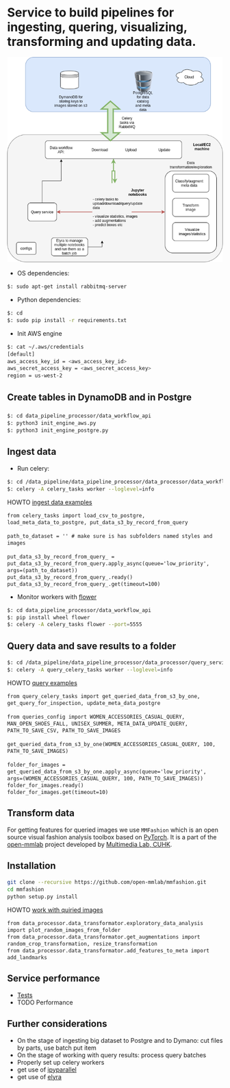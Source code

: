 # Service to build pipelines for ingesting, quering, visualizing, transforming and updating data.

![Service Design](data_pipeline.png)

* OS dependencies:
```bash
$: sudo apt-get install rabbitmq-server
```

* Python dependencies:
```bash
$: cd 
$: sudo pip install -r requirements.txt
```

* Init AWS engine
```bash
$: cat ~/.aws/credentials
[default]
aws_access_key_id = <aws_access_key_id>
aws_secret_access_key = <aws_secret_access_key>
region = us-west-2
```
## Create tables in DynamoDB and in Postgre
### 
```bash
$: cd data_pipeline_processor/data_workflow_api
$: python3 init_engine_aws.py
$: python3 init_engine_postgre.py
```
## Ingest data

* Run celery:
```bash
$: cd /data_pipeline/data_pipeline_processor/data_processor/data_workflow_api
$: celery -A celery_tasks worker --loglevel=info
```
    
HOWTO [ingest data examples](https://github.com/olesiastetsiuk/data_pipeline_processor/blob/master/data_processor/data_workflow_api/data_ingest.ipynb)


    
    
    from celery_tasks import load_csv_to_postgre, load_meta_data_to_postgre, put_data_s3_by_record_from_query
    
    path_to_dataset = '' # make sure is has subfolders named styles and images

    put_data_s3_by_record_from_query_ = put_data_s3_by_record_from_query.apply_async(queue='low_priority', args=(path_to_dataset))
    put_data_s3_by_record_from_query_.ready()
    put_data_s3_by_record_from_query_.get(timeout=100)



* Monitor workers with [flower](https://flower.readthedocs.io/en/latest/)

```bash
$: cd data_pipeline_processor/data_workflow_api
$: pip install wheel flower
$: celery -A celery_tasks flower --port=5555
```

## Query data and save results to a folder

```bash
$: cd /data_pipeline/data_pipeline_processor/data_processor/query_service
$: celery -A query_celery_tasks worker --loglevel=info
```
HOWTO [query examples](https://github.com/olesiastetsiuk/data_pipeline_processor/blob/master/data_processor/query_service/query.ipynb)


    
    
    from query_celery_tasks import get_queried_data_from_s3_by_one, get_query_for_inspection, update_meta_data_postgre
    
    from queries_config import WOMEN_ACCESSORIES_CASUAL_QUERY, MAN_OPEN_SHOES_FALL, UNISEX_SUMMER, META_DATA_UPDATE_QUERY, PATH_TO_SAVE_CSV, PATH_TO_SAVE_IMAGES
    
    get_queried_data_from_s3_by_one(WOMEN_ACCESSORIES_CASUAL_QUERY, 100, PATH_TO_SAVE_IMAGES)

    folder_for_images = get_queried_data_from_s3_by_one.apply_async(queue='low_priority', args=(WOMEN_ACCESSORIES_CASUAL_QUERY, 100, PATH_TO_SAVE_IMAGES))
    folder_for_images.ready()
    folder_for_images.get(timeout=10)

## Transform data
For getting features for queried images we use `MMFashion` which is an open source visual fashion analysis toolbox based on [PyTorch](https://pytorch.org/). It is a part of the [open-mmlab](https://github.com/open-mmlab) project developed by [Multimedia Lab, CUHK](http://mmlab.ie.cuhk.edu.hk/).

## Installation

```sh
git clone --recursive https://github.com/open-mmlab/mmfashion.git
cd mmfashion
python setup.py install
```

HOWTO [work with quiried images](https://github.com/olesiastetsiuk/data_pipeline_processor/blob/master/data_processor/query_service/query.ipynb)

   
    
    
    from data_processor.data_transformator.exploratory_data_analysis import plot_random_images_from_folder
    from data_processor.data_transformator.get_augmentations import random_crop_transformation, resize_transformation
    from data_processor.data_transformator.add_features_to_meta import add_landmarks

## Service performance
* [Tests](https://github.com/olesiastetsiuk/data_pipeline_processor/tree/master/data_processor/tests) 
* TODO Performance 

## Further considerations

* On the stage of ingesting big dataset to Postgre and to Dymano: cut files by parts, use batch put item
* On the stage of working with query results: process query batches
* Properly set up celery workers
* get use of [ipyparallel](https://ipyparallel.readthedocs.io/)
* get use of [elyra](https://elyra.readthedocs.io/)
